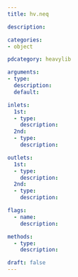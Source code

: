 ```yaml
---
title: hv.neq

description: 

categories:
- object

pdcategory: heavylib

arguments:
- type: 
  description: 
  default: 

inlets:
  1st:
  - type: 
    description: 
  2nd:
  - type: 
    description: 

outlets:
  1st:
  - type: 
    description: 
  2nd:
  - type: 
    description: 

flags:
  - name: 
    description: 

methods:
  - type: 
    description: 

draft: false
---
```





